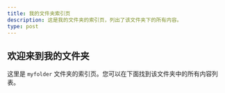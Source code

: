 ```yaml
---
title: 我的文件夹索引页
description: 这是我的文件夹的索引页，列出了该文件夹下的所有内容。
type: post
---
```


## 欢迎来到我的文件夹

这里是 `myfolder` 文件夹的索引页。您可以在下面找到该文件夹中的所有内容列表。